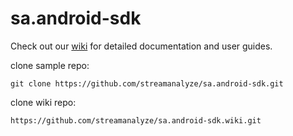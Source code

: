 # sa.android-sdk
Check out our [wiki](https://github.com/streamanalyze/sa.android-sdk/wiki) for detailed documentation and user guides.

clone sample repo:
```
git clone https://github.com/streamanalyze/sa.android-sdk.git
```

clone wiki repo:
```
https://github.com/streamanalyze/sa.android-sdk.wiki.git
```
